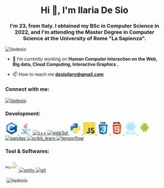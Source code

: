 # <h1 align="center">Hi 👋, I'm Ilaria De Sio</h1>
<h3 align="center">
  I'm 23, from Italy. I obtained my BSc in Computer Science in 2022, and I'm
  attending the Master Degree in Computer Science at the University of Rome "La Sapienza".
</h3>

<p align="left">
  <img
    src="https://komarev.com/ghpvc/?username=iladesio"
    alt="iladesio"
  />
</p>

- 🔭 I’m currently working on **Human Computer Interaction on the Web, Big data, Cloud Computing, Interactive Graphics .** 

- 📫 How to reach me
**desioilary@gmail.com**


<h3 align="left">Connect with me:</h3>
<p align="left">
  <a href="https://www.linkedin.com/in/ilaria-de-sio/" target="blank"
    ><img
      align="center"
      src="https://raw.githubusercontent.com/rahuldkjain/github-profile-readme-generator/master/src/images/icons/Social/linked-in-alt.svg"
      alt="iladesio"
      height="30"
      width="40"
  /></a>
</p>
<h3 align="left">Development:</h3>
<p align="left">
  <a href="https://www.cprogramming.com/" target="_blank" rel="noreferrer">
    <img
      src="https://raw.githubusercontent.com/devicons/devicon/master/icons/c/c-original.svg"
      alt="c"
      width="40"
      height="40"
    />
  </a>
  <a href="https://www.java.com" target="_blank" rel="noreferrer">
    <img
      src="https://raw.githubusercontent.com/devicons/devicon/master/icons/java/java-original.svg"
      alt="java"
      width="40"
      height="40"
    />
  </a>
   <a href="https://cplusplus.com" target="_blank" rel="noreferrer">
    <img
      src="https://upload.wikimedia.org/wikipedia/commons/1/18/ISO_C%2B%2B_Logo.svg"
      alt="c++"
      width="40"
      height="40"
    />
  </a>
  <a href="https://get.webgl.org" target="_blank" rel="noreferrer">
    <img
      src="https://upload.wikimedia.org/wikipedia/commons/2/25/WebGL_Logo.svg"
      alt="web3gl"
      width="40"
      height="40"
    />
  </a>
  <a href="https://www.python.org" target="_blank" rel="noreferrer">
    <img
      src="https://raw.githubusercontent.com/devicons/devicon/master/icons/python/python-original.svg"
      alt="python"
      width="40"
      height="40"
    />
  </a>
  <a
  href="https://developer.mozilla.org/en-US/docs/Web/JavaScript"
  target="_blank"
  rel="noreferrer"
>
  <img
    src="https://raw.githubusercontent.com/devicons/devicon/master/icons/javascript/javascript-original.svg"
    alt="javascript"
    width="40"
    height="40"
  />
</a>
    <a href="https://www.w3schools.com/css/" target="_blank" rel="noreferrer">
    <img
      src="https://raw.githubusercontent.com/devicons/devicon/master/icons/css3/css3-original-wordmark.svg"
      alt="css3"
      width="40"
      height="40"
    />
  </a>
  <a href="https://www.w3.org/html/" target="_blank" rel="noreferrer">
    <img
      src="https://raw.githubusercontent.com/devicons/devicon/master/icons/html5/html5-original-wordmark.svg"
      alt="html5"
      width="40"
      height="40"
    />
  </a>
  <a href="https://reactjs.org/" target="_blank" rel="noreferrer">
    <img
      src="https://raw.githubusercontent.com/devicons/devicon/master/icons/react/react-original-wordmark.svg"
      alt="react"
      width="40"
      height="40"
    />
  </a>
    <a href="https://developer.android.com" target="_blank" rel="noreferrer">
    <img
      src="https://raw.githubusercontent.com/devicons/devicon/master/icons/android/android-original-wordmark.svg"
      alt="android"
      width="40"
      height="40"
    />
  </a>
    <a href="https://pandas.pydata.org/" target="_blank" rel="noreferrer">
    <img
      src="https://pandas.pydata.org/static/img/pandas_mark_white.svg"
      alt="pandas"
      width="40"
      height="40"
    />
  </a>
  <a href="https://scikit-learn.org/" target="_blank" rel="noreferrer">
    <img
      src="https://upload.wikimedia.org/wikipedia/commons/0/05/Scikit_learn_logo_small.svg"
      alt="scikit_learn"
      width="40"
      height="40"
    />
  </a>
  <a href="https://www.tensorflow.org" target="_blank" rel="noreferrer">
    <img
      src="https://www.vectorlogo.zone/logos/tensorflow/tensorflow-icon.svg"
      alt="tensorflow"
      width="40"
      height="40"
    />
  </a>
</p>

<h3 align="left">Tool & Softwares:</h3>
<p align="left">
  
  <a href="https://www.mysql.com/" target="_blank" rel="noreferrer">
    <img
      src="https://raw.githubusercontent.com/devicons/devicon/master/icons/mysql/mysql-original-wordmark.svg"
      alt="mysql"
      width="40"
      height="40"
    />
  </a>
  <a href="https://unity.com/" target="_blank" rel="noreferrer">
    <img
      src="https://preview.redd.it/tu3gt6ysfxq71.png?auto=webp&s=10ab55d9dc09e7ed6ea59bd5916800a5272d5969"
      alt="unity"
      width="40"
      height="40"
    />
  </a>
    <a href="https://git-scm.com/" target="_blank" rel="noreferrer">
    <img
      src="https://www.vectorlogo.zone/logos/git-scm/git-scm-icon.svg"
      alt="git"
      width="40"
      height="40"
    />
  </a>
</p>
<p>
  &nbsp;<img
    align="center"
    src="https://github-readme-stats.vercel.app/api?username=iladesio&show_icons=true&locale=en"
    alt="iladesio"
  />
</p>
